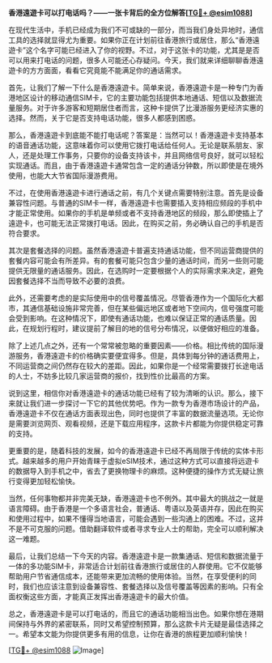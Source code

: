 **香港遠遊卡可以打电话吗？——一张卡背后的全方位解答[[TG💪+ @esim1088](https://t.me/s/esim1088)]**

在现代生活中，手机已经成为我们不可或缺的一部分，而当我们身处异地时，通信工具的选择就显得尤为重要。如果你正在计划前往香港旅行或居住，那么“香港遠遊卡”这个名字可能已经进入了你的视野。不过，对于这张卡的功能，尤其是是否可以用来打电话的问题，很多人可能还心存疑问。今天，我们就来详细聊聊香港遠遊卡的方方面面，看看它究竟能不能满足你的通话需求。

首先，让我们了解一下什么是香港遠遊卡。简单来说，香港遠遊卡是一种专门为香港地区设计的移动通信SIM卡，它的主要功能包括提供本地通话、短信以及数据流量服务。对于许多游客和短期居住者而言，这种卡提供了比漫游服务更经济实惠的选择。然而，关于它是否支持电话功能，很多人都感到困惑。

那么，香港遠遊卡到底能不能打电话呢？答案是：当然可以！香港遠遊卡支持基本的语音通话功能，这意味着你可以使用它拨打电话给任何人。无论是联系朋友、家人，还是处理工作事务，只要你的设备支持该卡，并且网络信号良好，就可以轻松实现通话。而且，由于香港遠遊卡通常包含一定的通话分钟数，所以即使是在境外使用，也能大大节省国际漫游费用。

不过，在使用香港遠遊卡进行通话之前，有几个关键点需要特别注意。首先是设备兼容性问题。与普通的SIM卡一样，香港遠遊卡也需要插入支持相应频段的手机中才能正常使用。如果你的手机是单频或者不支持香港地区的频段，那么即使插上了遠遊卡，也可能无法正常拨打电话。因此，在购买之前，务必确认自己的手机是否符合要求。

其次是套餐选择的问题。虽然香港遠遊卡普遍支持通话功能，但不同运营商提供的套餐内容可能会有所差异。有的套餐可能只包含少量的通话时间，而另一些则可能提供无限量的通话服务。因此，在选购时一定要根据个人的实际需求来决定，避免因套餐选择不当而导致不必要的浪费。

此外，还需要考虑的是实际使用中的信号覆盖情况。尽管香港作为一个国际化大都市，其通信基础设施非常完善，但在某些偏远地区或者地下空间内，信号强度可能会受到影响。在这种情况下，即使有通话功能，也难以保证正常的通话质量。因此，在规划行程时，建议提前了解目的地的信号分布情况，以便做好相应的准备。

除了上述几点之外，还有一个常常被忽略的重要因素——价格。相比传统的国际漫游服务，香港遠遊卡的价格确实要便宜得多。但是，具体到每分钟的通话费用上，不同运营商之间仍然存在较大的差距。因此，如果你是一个经常需要拨打长途电话的人士，不妨多比较几家运营商的报价，找到性价比最高的方案。

说到这里，相信你对香港遠遊卡的通话功能已经有了较为清晰的认识。那么，接下来就让我们进一步探讨一下它的其他优势吧。作为一款专为香港市场设计的产品，香港遠遊卡不仅在通话方面表现出色，同时也提供了丰富的数据流量选项。无论你是需要浏览网页、观看视频，还是下载应用程序，这款卡片都能为你提供稳定可靠的支持。

更重要的是，随着科技的发展，如今的香港遠遊卡已经不再局限于传统的实体卡形式。越来越多的用户开始青睐于虚拟eSIM技术，通过这种方式可以直接将远遊卡的数据导入到手机之中，省去了更换物理卡的麻烦。这种便捷的操作方式无疑让旅行变得更加轻松愉快。

当然，任何事物都并非完美无缺，香港遠遊卡也不例外。其中最大的挑战之一就是语言障碍。由于香港是一个多语言社会，普通话、粤语以及英语并存，因此在购买和使用过程中，如果不懂得当地语言，可能会遇到一些沟通上的困难。不过，这并不是不可克服的问题。借助翻译软件或者寻求专业人士的帮助，完全可以顺利解决这一难题。

最后，让我们总结一下今天的内容。香港遠遊卡是一款集通话、短信和数据流量于一体的多功能SIM卡，非常适合计划前往香港旅行或居住的人群使用。它不仅能够帮助用户节省通信成本，还能带来更加流畅的使用体验。当然，在享受便利的同时，我们也应该注意到设备兼容性、套餐选择以及信号覆盖等因素的影响。只有全面权衡这些方面，才能真正发挥出香港遠遊卡的最大价值。

总之，香港遠遊卡是可以打电话的，而且它的通话功能相当出色。如果你想在港期间保持与外界的紧密联系，同时又希望控制预算，那么这款卡片无疑是最佳选择之一。希望本文能为你提供更多有用的信息，让你在香港的旅程更加顺利愉快！

[[TG💪+ @esim1088](https://t.me/s/esim1088) ![Image](https://i.postimg.cc/4NQfJmqS/Snipaste-2025-05-13-00-14-12.png)]